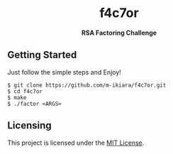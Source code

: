 <div align="center">
    <h1>f4c7or</h1>
    <strong>RSA Factoring Challenge</strong>
</div>

## Getting Started

Just follow the simple steps and Enjoy!

```console
$ git clone https://github.com/m-ikiara/f4c7or.git
$ cd f4c7or
$ make
$ ./factor <ARGS>
```

## Licensing

This project is licensed under the [MIT License](./LICENSE).
